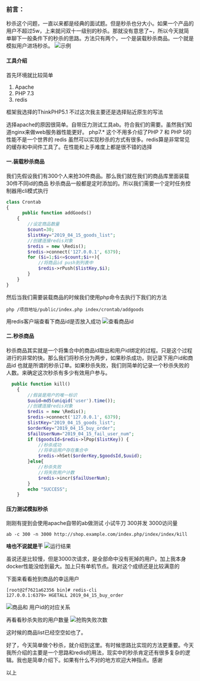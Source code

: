 ### 前言： 
秒杀这个问题，一直以来都是经典的面试题。但是秒杀也分大小。如果一个产品的用户不超过5w，上来就问双十一级别的秒杀。那就没有意思了~，所以今天就简单聊下一般条件下的秒杀的思路。方法只有两个，一个是装载秒杀商品。一个就是模拟用户进场秒杀。
![示例](http://upload-images.jianshu.io/upload_images/6016628-2a2b0cda41f1136a.jpg)


#### 工具介绍
首先环境就比较简单 
1. Apache
2. PHP 7.3
3. redis

框架我选择的ThinkPHP5.1 不过这次我主要还是选择贴近原生的写法


选择apache的原因很简单。自带压力测试工具ab。符合我们的需要。虽然我们知道nginx来做web服务器性能更好。
php7.* 这个不用多介绍了PHP 7 和 PHP 5的性能不是一个世界的
redis 虽然可以实现秒杀的方式有很多。redis算是非常常见的缓存和中间件工具了。在性能和上手难度上都是很不错的选择

#### 一.装载秒杀商品
我们先假设我们有300个人来抢30件商品。那么我们就在我们的商品库里面装载30件不同id的商品
秒杀商品一般都是定时添加的。所以我们需要一个定时任务控制器用cli模式执行
```php
class Crontab
{
      public function addGoods()
    {
        //设定商品数量
        $count=30;
        $listKey="2019_04_15_goods_list";
        //创建连接redis对象
        $redis = new \Redis();
        $redis->connect('127.0.0.1', 6379);
        for ($i=1;$i<=$count;$i++){
            //将商品id push到列表中
            $redis->rPush($listKey,$i);
        }
    }
}
```

然后当我们需要装载商品的时候我们使用php命令去执行下我们的方法
```linux
php /项目地址/public/index.php index/crontab/addgoods
```
用redis客户端查看下商品id是否放入成功
![查看商品id](https://upload-images.jianshu.io/upload_images/6016628-ed382be484364488.png?imageMogr2/auto-orient/strip%7CimageView2/2/w/1240)



#### 二.秒杀商品
秒杀商品其实就是一个将集合中的商品id取出和用户id绑定的过程。只是这个过程进行的非常的快。那么我们将秒杀分为两步，如果秒杀成功，则记录下用户id和商品id 也就是所谓的秒杀订单。如果秒杀失败，我们则简单的记录一个秒杀失败的人数。来确定这次秒杀有多少有效用户参与。
```php
  public function kill()
    {
        //假装是用户的唯一标识
        $uuid=md5(uniqid('user').time());
        //创建连接redis对象
        $redis = new \Redis();
        $redis->connect('127.0.0.1', 6379);
        $listKey="2019_04_15_goods_list";
        $orderKey="2019_04_15_buy_order";
        $failUserNum="2019_04_15_fail_user_num";
        if ($goodsId=$redis->lPop($listKey)) {
            //秒杀成功
            //将幸运用户存在集合中
            $redis->hSet($orderKey,$goodsId,$uuid);
        }else{
            //秒杀失败
            //将失败用户计数
            $redis->incr($failUserNum);
        }
        echo "SUCCESS";
    }
```

#### 压力测试模拟秒杀
刚刚有提到会使用apache自带的ab做测试
小试牛刀 300并发 3000访问量
```linux
ab -c 300 -n 3000 http://shop.example.com/index.php/index/index/kill
```
**啥也不说就是干**
![运行结果](https://upload-images.jianshu.io/upload_images/6016628-dd3a7f0550be5ac9.png?imageMogr2/auto-orient/strip%7CimageView2/2/w/1240)


虽说还是比较慢，但是3000次请求，是全部命中没有死掉的用户。加上我本身docker性能没给到最大。加上只有单机节点。我对这个成绩还是比较满意的

下面来看看抢到商品的幸运用户
```linux
[root@2f7621a62356 bin]# redis-cli  
127.0.0.1:6379> HGETALL 2019_04_15_buy_order
```
![商品和 用户id的对应关系](https://upload-images.jianshu.io/upload_images/6016628-d1665b7634dbd30f.png?imageMogr2/auto-orient/strip%7CimageView2/2/w/1240)

再看看秒杀失败的用户数量
![抢购失败次数](https://upload-images.jianshu.io/upload_images/6016628-52acc461a33bc8a1.png?imageMogr2/auto-orient/strip%7CimageView2/2/w/1240)

这时候的商品list已经空空如也了。


好了，今天简单做个秒杀，就介绍到这里。有时候思路比实现的方法更重要。今天我所介绍的主要是一个思路和redis的用法，现实中的秒杀肯定还有很多复杂的逻辑。我也是简单介绍下。如果有什么不对的地方欢迎大神指点。感谢


以上





